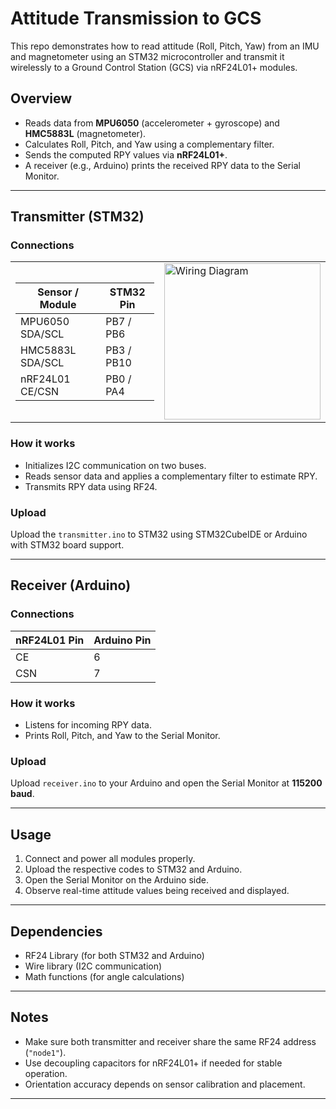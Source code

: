 # Attitude Transmission to GCS

This repo demonstrates how to read attitude (Roll, Pitch, Yaw) from an IMU and magnetometer using an STM32 microcontroller and transmit it wirelessly to a Ground Control Station (GCS) via nRF24L01+ modules.

## Overview

- Reads data from **MPU6050** (accelerometer + gyroscope) and **HMC5883L** (magnetometer).
- Calculates Roll, Pitch, and Yaw using a complementary filter.
- Sends the computed RPY values via **nRF24L01+**.
- A receiver (e.g., Arduino) prints the received RPY data to the Serial Monitor.

---

## Transmitter (STM32)

### Connections

<table>
<tr>
<td>


| Sensor / Module    | STM32 Pin     |
|--------------------|---------------|
| MPU6050 SDA/SCL    | PB7 / PB6     |
| HMC5883L SDA/SCL   | PB3 / PB10    |
| nRF24L01 CE/CSN    | PB0 / PA4     |

</td>
<td>

<img src="https://github.com/user-attachments/assets/42d3f858-76c1-4223-a5ae-192a9d05cda3" alt="Wiring Diagram" width="250"/>

</td>
</tr>
</table>

### How it works

- Initializes I2C communication on two buses.
- Reads sensor data and applies a complementary filter to estimate RPY.
- Transmits RPY data using RF24.

### Upload

Upload the `transmitter.ino` to STM32 using STM32CubeIDE or Arduino with STM32 board support.

---

## Receiver (Arduino)

### Connections

| nRF24L01 Pin | Arduino Pin |
|--------------|-------------|
| CE           | 6           |
| CSN          | 7           |

### How it works

- Listens for incoming RPY data.
- Prints Roll, Pitch, and Yaw to the Serial Monitor.

### Upload

Upload `receiver.ino` to your Arduino and open the Serial Monitor at **115200 baud**.

---

## Usage

1. Connect and power all modules properly.
2. Upload the respective codes to STM32 and Arduino.
3. Open the Serial Monitor on the Arduino side.
4. Observe real-time attitude values being received and displayed.

---

## Dependencies

- RF24 Library (for both STM32 and Arduino)
- Wire library (I2C communication)
- Math functions (for angle calculations)

---

## Notes

- Make sure both transmitter and receiver share the same RF24 address (`"node1"`).
- Use decoupling capacitors for nRF24L01+ if needed for stable operation.
- Orientation accuracy depends on sensor calibration and placement.

---




